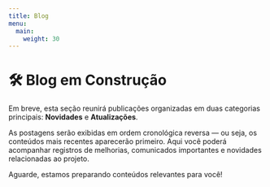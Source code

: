 ```yaml
---
title: Blog
menu: 
  main: 
    weight: 30
---
```


# 🛠️ Blog em Construção

Em breve, esta seção reunirá publicações organizadas em duas categorias principais: **Novidades** e **Atualizações**.

As postagens serão exibidas em ordem cronológica reversa — ou seja, os conteúdos mais recentes aparecerão primeiro. Aqui você poderá acompanhar registros de melhorias, comunicados importantes e novidades relacionadas ao projeto.

Aguarde, estamos preparando conteúdos relevantes para você! 
